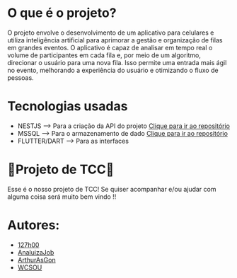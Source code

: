 # <b>O que é o projeto?</b>
   O projeto envolve o desenvolvimento de um aplicativo para celulares e utiliza inteligência artificial para aprimorar a gestão e organização de filas em grandes eventos. O aplicativo é capaz de analisar em tempo real o volume de participantes em cada fila e, por meio de um algoritmo, direcionar o usuário para uma nova fila. Isso permite uma entrada mais ágil no evento, melhorando a experiência do usuário e otimizando o fluxo de pessoas.

  # <b>Tecnologias usadas</b>
- NESTJS --> Para a criação da API do projeto <a href="https://github.com/KiwiCut/API">Clique para ir ao repositório</a>
- MSSQL   --> Para o armazenamento de dado <a href="https://github.com/KiwiCut/Banco_De_Dados">Clique para ir ao repositório</a>
- FLUTTER/DART --> Para as interfaces
# 🚧Projeto de TCC🚧
 Esse é o nosso projeto de TCC! Se quiser acompanhar e/ou ajudar com alguma coisa será muito bem vindo !!

# <b>Autores:</b>
 - <a href="https://github.com/127h00">127h00</a>
 - <a href="https://github.com/AnaluizaJob">AnaluizaJob</a>
 - <a href="https://github.com/ArthurAsGon">ArthurAsGon</a>
 - <a href="https://github.com/WCSOU">WCSOU</a>

